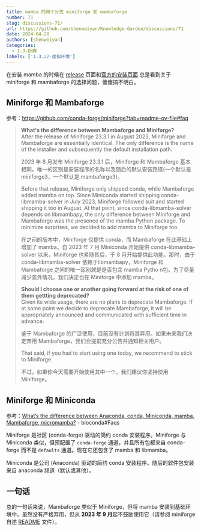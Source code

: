 ```yaml
---
title: mamba 的两个分支 miniforge 和 mambaforge
number: 71
slug: discussions-71/
url: https://github.com/shenweiyan/Knowledge-Garden/discussions/71
date: 2024-04-28
authors: [shenweiyan]
categories: 
  - 1.3-折腾
labels: ['1.3.22-虚拟环境']
---
```


在安装 mamba 的时候在 [release](https://github.com/conda-forge/miniforge/releases) 页面和[官方的安装页面](https://mamba.readthedocs.io/en/latest/installation/mamba-installation.html) 总是看到关于 miniforge 和 mambaforge 的选择问题，傻傻搞不明白。

<!-- more -->

## Miniforge 和 Mambaforge

参考：<https://github.com/conda-forge/miniforge?tab=readme-ov-file#faq>

> **What's the difference between Mambaforge and Miniforge?**    
> After the release of Miniforge 23.3.1 in August 2023, Miniforge and Mambaforge are essentially identical. The only difference is the name of the installer and subsequently the default installation path.
> 
> 2023 年 8 月发布 Miniforge 23.3.1 后，Miniforge 和 Mambaforge 基本相同。唯一的区别是安装程序的名称以及随后的默认安装路径(一个默认是 miniforge3，一个默认是 mambaforge3)。
> 
> Before that release, Miniforge only shipped conda, while Mambaforge added mamba on top. Since Miniconda started shipping conda-libmamba-solver in July 2023, Miniforge followed suit and started shipping it too in August. At that point, since conda-libmamba-solver depends on libmambapy, the only difference between Miniforge and Mambaforge was the presence of the mamba Python package. To minimize surprises, we decided to add mamba to Miniforge too.    
> 
> 在之前的版本中，Miniforge 仅提供 conda，而 Mambaforge 在此基础上增加了 mamba。自 2023 年 7 月 Miniconda 开始提供 conda-libmamba-solver 以来，Miniforge 也紧随其后，于 8 月开始提供此功能。那时，由于 conda-libmamba-solver 依赖于libmambapy，Miniforge 和 Mambaforge 之间的唯一区别就是是否包含 mamba Pytho n包。为了尽量减少意外情况，我们决定也在 Miniforge 中添加 mamba。
> 
> **Should I choose one or another going forward at the risk of one of them gettting deprecated?**     
> Given its wide usage, there are no plans to deprecate Mambaforge. If at some point we decide to deprecate Mambaforge, it will be appropriately announced and communicated with sufficient time in advance.
> 
> 鉴于 Mambaforge 的广泛使用，目前没有计划将其弃用。如果未来我们决定弃用 Mambaforge，我们会提前充分公告并通知相关用户。
> 
> That said, if you had to start using one today, we recommend to stick to Miniforge.
> 
> 不过，如果你今天需要开始使用其中一个，我们建议你坚持使用 Miniforge。

## Miniforge 和 Miniconda

参考：[What’s the difference between Anaconda, conda, Miniconda, mamba, Mambaforge, micromamba?](https://bioconda.github.io/faqs.html#what-s-the-difference-between-anaconda-conda-miniconda-mamba-mambaforge-micromamba) - bioconda#Faqs

Miniforge 是社区 (conda-forge) 驱动的简约 conda 安装程序。Miniforge 与 Miniconda 类似，但预配置了 `conda-forge` 通道，并且所有包都来自 conda-forge 而不是 `defaults` 通道。现在它还包含了 mamba 和 libmamba。

Miniconda 是公司 (Anaconda) 驱动的简约 conda 安装程序。随后的软件包安装来自 anaconda 频道（默认或其他）。

## 一句话

总的一句话来说，Mambaforge 类似于 Miniforge，但将 mamba 安装到基础环境中。虽然没有严格弃用，但从 **2023 年 9 月**起不鼓励使用它（请参阅 miniforge 自述 [README](https://github.com/conda-forge/miniforge) 文件）。




<script src="https://giscus.app/client.js"
	data-repo="shenweiyan/Knowledge-Garden"
	data-repo-id="R_kgDOKgxWlg"
	data-mapping="number"
	data-term="71"
	data-reactions-enabled="1"
	data-emit-metadata="0"
	data-input-position="bottom"
	data-theme="light"
	data-lang="zh-CN"
	crossorigin="anonymous"
	async>
</script>
